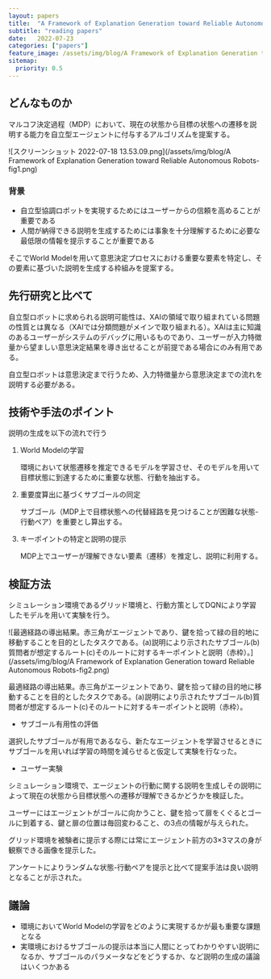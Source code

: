```yaml
---
layout: papers
title:  "A Framework of Explanation Generation toward Reliable Autonomous Robots"
subtitle: "reading papers"
date:   2022-07-23
categories: ["papers"]
feature_image: /assets/img/blog/A Framework of Explanation Generation toward Reliable Autonomous Robots-fig1.png
sitemap:
  priority: 0.5
---
```


## どんなものか

マルコフ決定過程（MDP）において、現在の状態から目標の状態への遷移を説明する能力を自立型エージェントに付与するアルゴリズムを提案する。
<!--more-->
![スクリーンショット 2022-07-18 13.53.09.png](/assets/img/blog/A Framework of Explanation Generation toward Reliable Autonomous Robots-fig1.png)

### 背景

- 自立型協調ロボットを実現するためにはユーザーからの信頼を高めることが重要である
- 人間が納得できる説明を生成するためには事象を十分理解するために必要な最低限の情報を提示することが重要である

そこでWorld Modelを用いて意思決定プロセスにおける重要な要素を特定し、その要素に基づいた説明を生成する枠組みを提案する。

## 先行研究と比べて

自立型ロボットに求められる説明可能性は、XAIの領域で取り組まれている問題の性質とは異なる（XAIでは分類問題がメインで取り組まれる）。XAIは主に知識のあるユーザーがシステムのデバッグに用いるものであり、ユーザーが入力特徴量から望ましい意思決定結果を導き出せることが前提である場合にのみ有用である。

自立型ロボットは意思決定まで行うため、入力特徴量から意思決定までの流れを説明する必要がある。

## 技術や手法のポイント

説明の生成を以下の流れで行う

1. World Modelの学習
    
    環境において状態遷移を推定できるモデルを学習させ、そのモデルを用いて目標状態に到達するために重要な状態、行動を抽出する。
    
2. 重要度算出に基づくサブゴールの同定
    
    サブゴール（MDP上で目標状態への代替経路を見つけることが困難な状態-行動ペア）を重要とし算出する。
    
3. キーポイントの特定と説明の提示
    
    MDP上でユーザーが理解できない要素（遷移）を推定し、説明に利用する。
    

## 検証方法

シミュレーション環境であるグリッド環境と、行動方策としてDQNにより学習したモデルを用いて実験を行う。

![最適経路の導出結果。赤三角がエージェントであり、鍵を拾って緑の目的地に移動することを目的としたタスクである。(a)説明により示されたサブゴール(b)質問者が想定するルート(c)そのルートに対するキーポイントと説明（赤枠）。](/assets/img/blog/A Framework of Explanation Generation toward Reliable Autonomous Robots-fig2.png)

最適経路の導出結果。赤三角がエージェントであり、鍵を拾って緑の目的地に移動することを目的としたタスクである。(a)説明により示されたサブゴール(b)質問者が想定するルート(c)そのルートに対するキーポイントと説明（赤枠）。

- サブゴール有用性の評価

選択したサブゴールが有用であるなら、新たなエージェントを学習させるときにサブゴールを用いれば学習の時間を減らせると仮定して実験を行なった。

- ユーザー実験

シミュレーション環境で、エージェントの行動に関する説明を生成しその説明によって現在の状態から目標状態への遷移が理解できるかどうかを検証した。

ユーザーにはエージェントがゴールに向かうこと、鍵を拾って扉をくぐるとゴールに到着する、鍵と扉の位置は毎回変わること、の3点の情報が与えられた。

グリッド環境を被験者に提示する際には常にエージェント前方の3×3マスの身が観察できる画像を提示した。

アンケートによりランダムな状態-行動ペアを提示と比べて提案手法は良い説明となることが示された。

## 議論

- 環境においてWorld Modelの学習をどのように実現するかが最も重要な課題となる
- 実環境におけるサブゴールの提示は本当に人間にとってわかりやすい説明になるか、サブゴールのパラメータなどをどうするか、など説明の生成の議論はいくつかある